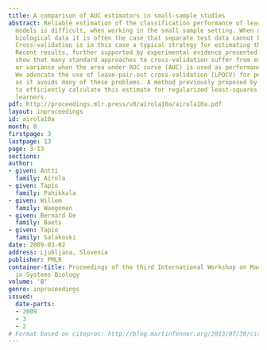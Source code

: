 ```yaml
---
title: A comparison of AUC estimators in small-sample studies
abstract: Reliable estimation of the classification performance of learned predictive
  models is difficult, when working in the small sample setting. When dealing with
  biological data it is often the case that separate test data cannot be afforded.
  Cross-validation is in this case a typical strategy for estimating the performance.
  Recent results, further supported by experimental evidence presented in this article,
  show that many standard approaches to cross-validation suffer from extensive bias
  or variance when the area under ROC curve (AUC) is used as performance measure.
  We advocate the use of leave-pair-out cross-validation (LPOCV) for performance estimation,
  as it avoids many of these problems. A method previously proposed by us can be used
  to efficiently calculate this estimate for regularized least-squares (RLS) based
  learners.
pdf: http://proceedings.mlr.press/v8/airola10a/airola10a.pdf
layout: inproceedings
id: airola10a
month: 0
firstpage: 3
lastpage: 13
page: 3-13
sections: 
author:
- given: Antti
  family: Airola
- given: Tapio
  family: Pahikkala
- given: Willem
  family: Waegeman
- given: Bernard De
  family: Baets
- given: Tapio
  family: Salakoski
date: 2009-03-02
address: Ljubljana, Slovenia
publisher: PMLR
container-title: Proceedings of the third International Workshop on Machine Learning
  in Systems Biology
volume: '8'
genre: inproceedings
issued:
  date-parts:
  - 2009
  - 3
  - 2
# Format based on citeproc: http://blog.martinfenner.org/2013/07/30/citeproc-yaml-for-bibliographies/
---
```

